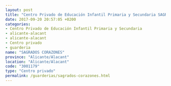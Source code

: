 ```yaml
---
layout: post
title: "Centro Privado de Educación Infantil Primaria y Secundaria SAGRADOS CORAZONES"
date: 2017-09-20 20:57:05 +0200
categories:
- Centro Privado de Educación Infantil Primaria y Secundaria
- alicante-alacant
- alicante-alacant
- Centro privado
- guarderia
name: "SAGRADOS CORAZONES"
province: "Alicante/Alacant"
location: "Alicante/Alacant"
code: "3001179"
type: "Centro privado"
permalink: /guarderias/sagrados-corazones.html
---
```

